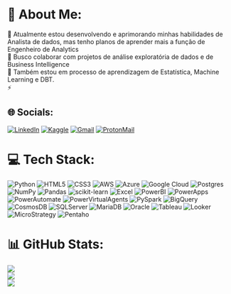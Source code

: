 # 💫 About Me:


🔭 Atualmente estou desenvolvendo e aprimorando minhas habilidades de Analista de dados, mas tenho planos de aprender mais a função de Engenheiro de Analytics<br>👯 Busco colaborar com projetos de análise exploratória de dados e de Business Intelligence<br>🌱 Também estou em processo de aprendizagem de Estatística, Machine Learning e DBT.<br>⚡





## 🌐 Socials:
[![LinkedIn](https://img.shields.io/badge/LinkedIn-0077B5?style=for-the-badge&logo=linkedin&logoColor=white)](https://www.linkedin.com/in/marcell-felipe-de-paula-oliveira-219525199/)
[![Kaggle](https://img.shields.io/badge/Kaggle-20BEFF?style=for-the-badge&logo=Kaggle&logoColor=white)](https://www.kaggle.com/marcellfelipeolivesf)
[![Gmail](https://img.shields.io/badge/Gmail-D14836?style=for-the-badge&logo=gmail&logoColor=white)](mailto:marcelloliveirafull@gmail.com)
[![ProtonMail](https://img.shields.io/badge/ProtonMail-8B89CC?style=for-the-badge&logo=protonmail&logoColor=white)](mailto:marcell_oliveira89@protonmail.com)



# 💻 Tech Stack:
![Python](https://img.shields.io/badge/python-3670A0?style=for-the-badge&logo=python&logoColor=ffdd54)
![HTML5](https://img.shields.io/badge/html5-%23E34F26.svg?style=for-the-badge&logo=html5&logoColor=white)
![CSS3](https://img.shields.io/badge/css3-%231572B6.svg?style=for-the-badge&logo=css3&logoColor=white)
![AWS](https://img.shields.io/badge/AWS-%23FF9900.svg?style=for-the-badge&logo=amazon-aws&logoColor=white)
![Azure](https://img.shields.io/badge/Microsoft%20Azure-0089D6?style=for-the-badge&logo=microsoft-azure&logoColor=white)
![Google Cloud](https://img.shields.io/badge/Google%20Cloud-%234285F4.svg?style=for-the-badge&logo=google-cloud&logoColor=white)
![Postgres](https://img.shields.io/badge/postgres-%23316192.svg?style=for-the-badge&logo=postgresql&logoColor=white)
![NumPy](https://img.shields.io/badge/numpy-%23013243.svg?style=for-the-badge&logo=numpy&logoColor=white)
![Pandas](https://img.shields.io/badge/pandas-%23150458.svg?style=for-the-badge&logo=pandas&logoColor=white)
![scikit-learn](https://img.shields.io/badge/scikit--learn-%23F7931E.svg?style=for-the-badge&logo=scikit-learn&logoColor=white)
![Excel](https://img.shields.io/badge/excel-%23025E8C.svg?style=for-the-badge&logo=microsoft-excel&logoColor=white)
![PowerBI](https://img.shields.io/badge/powerbi-%23F2C811.svg?style=for-the-badge&logo=power-bi&logoColor=black)
![PowerApps](https://img.shields.io/badge/powerapps-%23013A8C.svg?style=for-the-badge&logo=microsoft-powerapps&logoColor=white)
![PowerAutomate](https://img.shields.io/badge/powerautomate-%236365A3.svg?style=for-the-badge&logo=microsoft-flow&logoColor=white)
![PowerVirtualAgents](https://img.shields.io/badge/powervirtualagents-%230B80D4.svg?style=for-the-badge&logo=microsoft-power-virtual-agents&logoColor=white)
![PySpark](https://img.shields.io/badge/pyspark-%23E25A1C.svg?style=for-the-badge&logo=apache-spark&logoColor=white)
![BigQuery](https://img.shields.io/badge/bigquery-%234285F4.svg?style=for-the-badge&logo=google-cloud&logoColor=white)
![CosmosDB](https://img.shields.io/badge/cosmosdb-%23CDB30C.svg?style=for-the-badge&logo=microsoft-azure-cosmos-db&logoColor=white)
![SQLServer](https://img.shields.io/badge/sqlserver-%23CC2927.svg?style=for-the-badge&logo=microsoft-sql-server&logoColor=white)
![MariaDB](https://img.shields.io/badge/mariadb-%23003545.svg?style=for-the-badge&logo=mariadb&logoColor=white)
![Oracle](https://img.shields.io/badge/oracle-%23F80000.svg?style=for-the-badge&logo=oracle&logoColor=white)
![Tableau](https://img.shields.io/badge/tableau-%23E97627.svg?style=for-the-badge&logo=tableau&logoColor=white)
![Looker](https://img.shields.io/badge/looker-%23AE54A0.svg?style=for-the-badge&logo=looker&logoColor=white)
![MicroStrategy](https://img.shields.io/badge/microstrategy-%23C04A00.svg?style=for-the-badge&logo=microstrategy&logoColor=white)
![Pentaho](https://img.shields.io/badge/pentaho-%231652B0.svg?style=for-the-badge&logo=pentaho&logoColor=white)


# 📊 GitHub Stats:
![](https://github-readme-stats.vercel.app/api?username=Pantercode&theme=vue-dark&hide_border=false&include_all_commits=false&count_private=false)<br/>
![](https://github-readme-streak-stats.herokuapp.com/?user=Pantercode&theme=vue-dark&hide_border=false)<br/>
![](https://github-readme-stats.vercel.app/api/top-langs/?username=Pantercode&theme=vue-dark&hide_border=false&include_all_commits=false&count_private=false&layout=compact)

